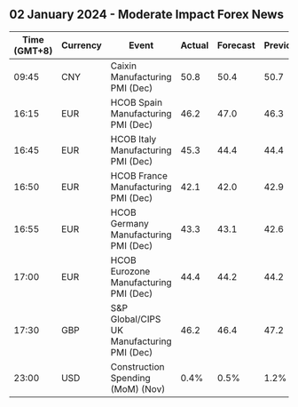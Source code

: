 ## 02 January 2024 - Moderate Impact Forex News

| Time (GMT+8) | Currency | Event | Actual | Forecast | Previous |
|------|----------|-------|--------|----------|----------|
| 09:45 | CNY | Caixin Manufacturing PMI (Dec) | 50.8 | 50.4 | 50.7 |
| 16:15 | EUR | HCOB Spain Manufacturing PMI (Dec) | 46.2 | 47.0 | 46.3 |
| 16:45 | EUR | HCOB Italy Manufacturing PMI (Dec) | 45.3 | 44.4 | 44.4 |
| 16:50 | EUR | HCOB France Manufacturing PMI (Dec) | 42.1 | 42.0 | 42.9 |
| 16:55 | EUR | HCOB Germany Manufacturing PMI (Dec) | 43.3 | 43.1 | 42.6 |
| 17:00 | EUR | HCOB Eurozone Manufacturing PMI (Dec) | 44.4 | 44.2 | 44.2 |
| 17:30 | GBP | S&P Global/CIPS UK Manufacturing PMI (Dec) | 46.2 | 46.4 | 47.2 |
| 23:00 | USD | Construction Spending (MoM) (Nov) | 0.4% | 0.5% | 1.2% |
